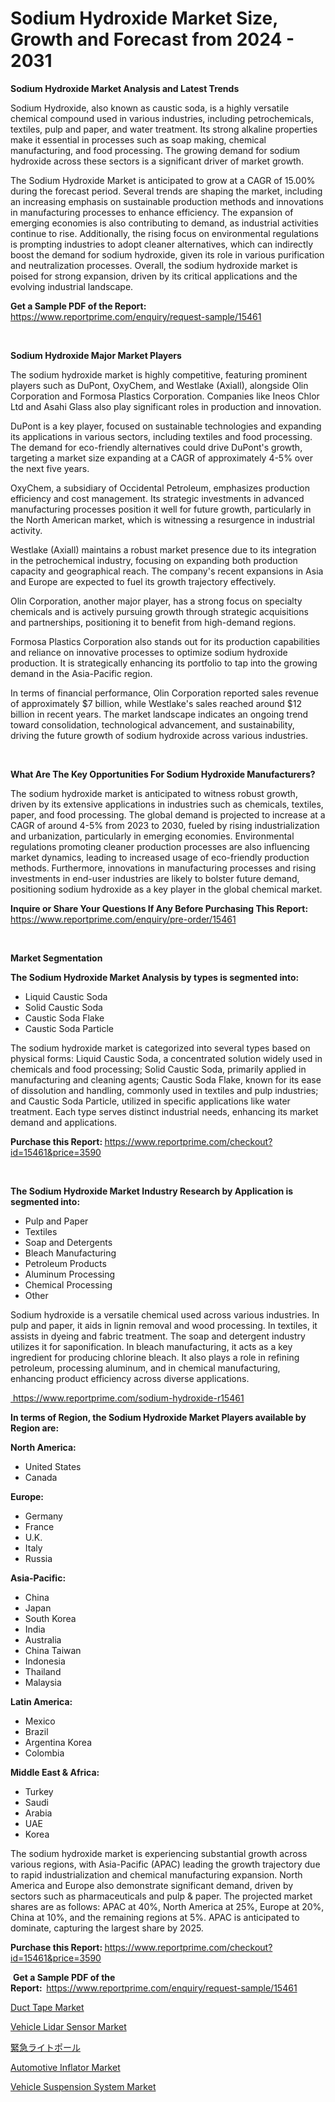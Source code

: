<p><h1>Sodium Hydroxide Market Size, Growth and Forecast from 2024 - 2031</h1></p><p><strong>Sodium Hydroxide Market Analysis and Latest Trends</strong></p>
<p><p>Sodium Hydroxide, also known as caustic soda, is a highly versatile chemical compound used in various industries, including petrochemicals, textiles, pulp and paper, and water treatment. Its strong alkaline properties make it essential in processes such as soap making, chemical manufacturing, and food processing. The growing demand for sodium hydroxide across these sectors is a significant driver of market growth.</p><p>The Sodium Hydroxide Market is anticipated to grow at a CAGR of 15.00% during the forecast period. Several trends are shaping the market, including an increasing emphasis on sustainable production methods and innovations in manufacturing processes to enhance efficiency. The expansion of emerging economies is also contributing to demand, as industrial activities continue to rise. Additionally, the rising focus on environmental regulations is prompting industries to adopt cleaner alternatives, which can indirectly boost the demand for sodium hydroxide, given its role in various purification and neutralization processes. Overall, the sodium hydroxide market is poised for strong expansion, driven by its critical applications and the evolving industrial landscape.</p></p>
<p><strong>Get a Sample PDF of the Report:&nbsp;</strong> <a href="https://www.reportprime.com/enquiry/request-sample/15461">https://www.reportprime.com/enquiry/request-sample/15461</a></p>
<p>&nbsp;</p>
<p><strong>Sodium Hydroxide Major Market Players</strong></p>
<p><p>The sodium hydroxide market is highly competitive, featuring prominent players such as DuPont, OxyChem, and Westlake (Axiall), alongside Olin Corporation and Formosa Plastics Corporation. Companies like Ineos Chlor Ltd and Asahi Glass also play significant roles in production and innovation.</p><p>DuPont is a key player, focused on sustainable technologies and expanding its applications in various sectors, including textiles and food processing. The demand for eco-friendly alternatives could drive DuPont's growth, targeting a market size expanding at a CAGR of approximately 4-5% over the next five years.</p><p>OxyChem, a subsidiary of Occidental Petroleum, emphasizes production efficiency and cost management. Its strategic investments in advanced manufacturing processes position it well for future growth, particularly in the North American market, which is witnessing a resurgence in industrial activity.</p><p>Westlake (Axiall) maintains a robust market presence due to its integration in the petrochemical industry, focusing on expanding both production capacity and geographical reach. The company's recent expansions in Asia and Europe are expected to fuel its growth trajectory effectively.</p><p>Olin Corporation, another major player, has a strong focus on specialty chemicals and is actively pursuing growth through strategic acquisitions and partnerships, positioning it to benefit from high-demand regions.</p><p>Formosa Plastics Corporation also stands out for its production capabilities and reliance on innovative processes to optimize sodium hydroxide production. It is strategically enhancing its portfolio to tap into the growing demand in the Asia-Pacific region.</p><p>In terms of financial performance, Olin Corporation reported sales revenue of approximately $7 billion, while Westlake's sales reached around $12 billion in recent years. The market landscape indicates an ongoing trend toward consolidation, technological advancement, and sustainability, driving the future growth of sodium hydroxide across various industries.</p></p>
<p>&nbsp;</p>
<p><strong>What Are The Key Opportunities For Sodium Hydroxide Manufacturers?</strong></p>
<p><p>The sodium hydroxide market is anticipated to witness robust growth, driven by its extensive applications in industries such as chemicals, textiles, paper, and food processing. The global demand is projected to increase at a CAGR of around 4-5% from 2023 to 2030, fueled by rising industrialization and urbanization, particularly in emerging economies. Environmental regulations promoting cleaner production processes are also influencing market dynamics, leading to increased usage of eco-friendly production methods. Furthermore, innovations in manufacturing processes and rising investments in end-user industries are likely to bolster future demand, positioning sodium hydroxide as a key player in the global chemical market.</p></p>
<p><strong>Inquire or Share Your Questions If Any Before Purchasing This Report:</strong> <a href="https://www.reportprime.com/enquiry/pre-order/15461">https://www.reportprime.com/enquiry/pre-order/15461</a></p>
<p>&nbsp;</p>
<p><strong>Market Segmentation</strong></p>
<p><strong>The Sodium Hydroxide Market Analysis by types is segmented into:</strong></p>
<p><ul><li>Liquid Caustic Soda</li><li>Solid Caustic Soda</li><li>Caustic Soda Flake</li><li>Caustic Soda Particle</li></ul></p>
<p><p>The sodium hydroxide market is categorized into several types based on physical forms: Liquid Caustic Soda, a concentrated solution widely used in chemicals and food processing; Solid Caustic Soda, primarily applied in manufacturing and cleaning agents; Caustic Soda Flake, known for its ease of dissolution and handling, commonly used in textiles and pulp industries; and Caustic Soda Particle, utilized in specific applications like water treatment. Each type serves distinct industrial needs, enhancing its market demand and applications.</p></p>
<p><strong>Purchase this Report:&nbsp;</strong><a href="https://www.reportprime.com/checkout?id=15461&price=3590">https://www.reportprime.com/checkout?id=15461&price=3590</a></p>
<p>&nbsp;</p>
<p><strong>The Sodium Hydroxide Market Industry Research by Application is segmented into:</strong></p>
<p><ul><li>Pulp and Paper</li><li>Textiles</li><li>Soap and Detergents</li><li>Bleach Manufacturing</li><li>Petroleum Products</li><li>Aluminum Processing</li><li>Chemical Processing</li><li>Other</li></ul></p>
<p><p>Sodium hydroxide is a versatile chemical used across various industries. In pulp and paper, it aids in lignin removal and wood processing. In textiles, it assists in dyeing and fabric treatment. The soap and detergent industry utilizes it for saponification. In bleach manufacturing, it acts as a key ingredient for producing chlorine bleach. It also plays a role in refining petroleum, processing aluminum, and in chemical manufacturing, enhancing product efficiency across diverse applications.</p></p>
<p><a href="https://www.reportprime.com/sodium-hydroxide-r15461">&nbsp;https://www.reportprime.com/sodium-hydroxide-r15461</a></p>
<p><strong>In terms of Region, the Sodium Hydroxide Market Players available by Region are:</strong></p>
<p>
    <p> <strong> North America: </strong>
        <ul>
            <li>United States</li>
            <li>Canada</li>
        </ul>
        </p> 
    <p> <strong> Europe: </strong>
        <ul>
            <li>Germany</li>
            <li>France</li>
            <li>U.K.</li>
            <li>Italy</li>
            <li>Russia</li>
        </ul>
        </p> 
    <p> <strong> Asia-Pacific: </strong>
        <ul>
            <li>China</li>
            <li>Japan</li>
            <li>South Korea</li>
            <li>India</li>
            <li>Australia</li>
            <li>China Taiwan</li>
            <li>Indonesia</li>
            <li>Thailand</li>
            <li>Malaysia</li>
        </ul>
        </p> 
    <p> <strong> Latin America: </strong>
        <ul>
            <li>Mexico</li>
            <li>Brazil</li>
            <li>Argentina Korea</li>
            <li>Colombia</li>
        </ul>
        </p> 
    <p> <strong> Middle East & Africa: </strong>
        <ul>
            <li>Turkey</li>
            <li>Saudi</li>
            <li>Arabia</li>
            <li>UAE</li>
            <li>Korea</li>
        </ul>
    </p>
    </p>
<p><p>The sodium hydroxide market is experiencing substantial growth across various regions, with Asia-Pacific (APAC) leading the growth trajectory due to rapid industrialization and chemical manufacturing expansion. North America and Europe also demonstrate significant demand, driven by sectors such as pharmaceuticals and pulp & paper. The projected market shares are as follows: APAC at 40%, North America at 25%, Europe at 20%, China at 10%, and the remaining regions at 5%. APAC is anticipated to dominate, capturing the largest share by 2025.</p></p>
<p><strong>Purchase this Report: </strong><a href="https://www.reportprime.com/checkout?id=15461&price=3590">https://www.reportprime.com/checkout?id=15461&price=3590</a></p>
<p>&nbsp;<strong>Get a Sample PDF of the Report:&nbsp;&nbsp;</strong><a href="https://www.reportprime.com/enquiry/request-sample/15461">https://www.reportprime.com/enquiry/request-sample/15461</a></p>
<p><strong></strong></p>
<p><p><a href="https://www.linkedin.com/pulse/duct-tape-market2024-2031-industry-insights-investment-mqlqf?trackingId=4DKlK5BFTVapgBqu9u0O0A%3D%3D">Duct Tape Market</a></p><p><a href="https://issuu.com/reportprime-2/docs/vehicle-lidar-sensor-market-size-20_ce91c1f6a063a0">Vehicle Lidar Sensor Market</a></p><p><a href="https://medium.com/@larrylemkert567/emergency-light-pole-market-%E3%81%AF-%E3%82%B3%E3%82%B9%E3%83%88%E7%AE%A1%E7%90%86%E3%81%A8%E5%8A%B9%E7%8E%87%E5%90%91%E4%B8%8A%E3%82%92%E5%84%AA%E5%85%88%E3%81%97%E3%81%BE%E3%81%99-%E3%81%95%E3%82%89%E3%81%AB-%E5%A0%B1%E5%91%8A%E6%9B%B8%E3%81%AF%E5%B8%82%E5%A0%B4%E3%81%AE%E9%9C%80%E8%A6%81%E9%9D%A2%E3%81%A8%E4%BE%9B%E7%B5%A6%E9%9D%A2%E3%81%AE%E4%B8%A1%E6%96%B9%E3%82%92%E3%82%AB%E3%83%90%E3%83%BC%E3%81%97%E3%81%A6%E3%81%84%E3%81%BE%E3%81%99-emergency-light-bff137abb05f">緊急ライトポール</a></p><p><a href="https://medium.com/@lucas.russell0876/in-the-automotive-inflator-market-the-main-focus-is-on-keeping-costs-low-and-getting-the-most-931580575d0b">Automotive Inflator Market</a></p><p><a href="https://issuu.com/reportprime-2/docs/vehicle-suspension-system-market-si_8423532be6d331">Vehicle Suspension System Market</a></p></p>
